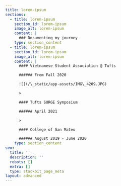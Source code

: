 ```yaml
---
title: lorem-ipsum
sections:
  - title: lorem-ipsum
    section_id: lorem-ipsum
    image_alt: lorem-ipsum
    content: |
      ### Documenting my journey
    type: section_content
  - title: lorem-ipsum
    section_id: lorem-ipsum
    image_alt: lorem-ipsum
    content: |
      #### Vietnamese Student Association @ Tufts

      ###### From Fall 2020

      ![](/\_static/app-assets/IMG\_4209.JPG)

      >

      #### Tufts SURGE Symposium

      ###### April 2021

      >

      #### College of San Mateo

      ###### August 2019 - June 2020
    type: section_content
seo:
  title: ''
  description: ''
  robots: []
  extra: []
  type: stackbit_page_meta
layout: advanced
---
```

